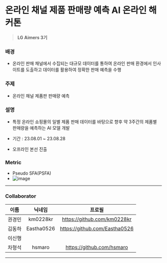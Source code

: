 # 온라인 채널 제품 판매량 예측 AI 온라인 해커톤

> **LG Aimers 3기**

### 배경

- 온라인 판매 채널에서 수집되는 대규모 데이터를 통하여 온라인 판매 환경에서 인사이트를 도출하고 데이터를 활용하여 정확한 판매 예측을 수행

### 주제

- 온라인 채널 제품판 판매량 예측

### 설명

- 특정 온라인 쇼핑몰의 일별 제품 판매 데이터를 바탕으로 향후 약 3주간의 제품별 판매량을 예측하는 AI 모델 개발

- 기간 : 23.08.01 ~ 23.08.28
- 오프라인 본선 진출

### Metric

- Pseudo SFA(PSFA) 
- ![image](https://github.com/Eastha0526/LG_aimers/assets/110336043/8b94481f-bda6-4c44-9f7e-04f6d3c6b625)


---
### Collaborator

|이름|닉네임|프로필|
|:--:|:--:|:--:|
|권경민|km0228kr|https://github.com/km0228kr|
|김동하|Eastha0526|https://github.com/Eastha0526|
|이신행|||
|차형석|hsmaro|https://github.com/hsmaro|

---
